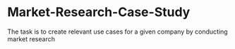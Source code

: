 # Market-Research-Case-Study
The task is to create relevant use cases for a given company by conducting market research
